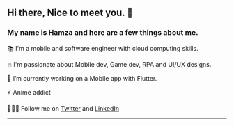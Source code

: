 ## Hi there, Nice to meet you. 👋


### My name is Hamza and here are a few things about me.

📚  I'm a mobile and software engineer with cloud computing skills.

🔥  I'm passionate about Mobile dev, Game dev, RPA and UI/UX designs.

🔭  I’m currently working on a Mobile app with Flutter.



⚡️  Anime addict

🚶🏾🚶 Follow me on [Twitter](https://twitter.com/adomhamza) and [LinkedIn](https://linkedin.com/in/adomhamza)

***********************************************************************
<!--
**adomhamza/adomhamza** is a ✨ _special_ ✨ repository because its `README.md` (this file) appears on your GitHub profile.


Here are some ideas to get you started:

- 🔭 I’m currently working on ...
- 🌱 I’m currently learning ...
- 👯 I’m looking to collaborate on ...
- 🤔 I’m looking for help with ...
- 💬 Ask me about ...
- 📫 How to reach me: ...
- 😄 Pronouns: ...
- ⚡ Fun fact: ...
-->
